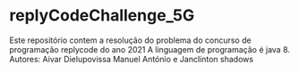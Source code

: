# replyCodeChallenge_5G
Este repositório contem a resolução do problema do concurso de programação replycode do ano 2021
A linguagem de programação é java 8.
Autores: Aivar Dielupovissa Manuel António e Janclinton shadows


